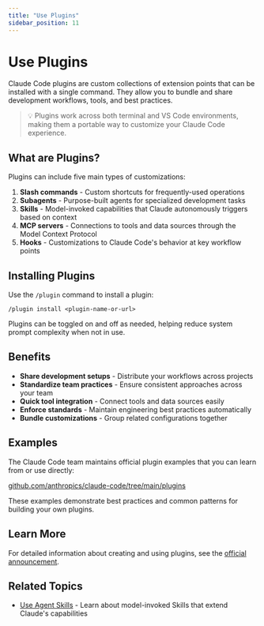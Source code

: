 ```yaml
---
title: "Use Plugins"
sidebar_position: 11
---
```


# Use Plugins

Claude Code plugins are custom collections of extension points that can be installed with a single command. They allow you to bundle and share development workflows, tools, and best practices.

> 💡 Plugins work across both terminal and VS Code environments, making them a portable way to customize your Claude Code experience.


## What are Plugins?

Plugins can include five main types of customizations:

1. **Slash commands** - Custom shortcuts for frequently-used operations
2. **Subagents** - Purpose-built agents for specialized development tasks
3. **Skills** - Model-invoked capabilities that Claude autonomously triggers based on context
4. **MCP servers** - Connections to tools and data sources through the Model Context Protocol
5. **Hooks** - Customizations to Claude Code's behavior at key workflow points

## Installing Plugins

Use the `/plugin` command to install a plugin:

```
/plugin install <plugin-name-or-url>
```

Plugins can be toggled on and off as needed, helping reduce system prompt complexity when not in use.

## Benefits

- **Share development setups** - Distribute your workflows across projects
- **Standardize team practices** - Ensure consistent approaches across your team
- **Quick tool integration** - Connect tools and data sources easily
- **Enforce standards** - Maintain engineering best practices automatically
- **Bundle customizations** - Group related configurations together

## Examples

The Claude Code team maintains official plugin examples that you can learn from or use directly:

[github.com/anthropics/claude-code/tree/main/plugins](https://github.com/anthropics/claude-code/tree/main/plugins)

These examples demonstrate best practices and common patterns for building your own plugins.

## Learn More

For detailed information about creating and using plugins, see the [official announcement](https://www.anthropic.com/news/claude-code-plugins).

## Related Topics

- [Use Agent Skills](/tips-and-tricks/agent-skills) - Learn about model-invoked Skills that extend Claude's capabilities
